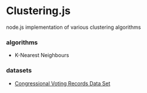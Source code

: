 # Clustering.js

node.js implementation of various clustering algorithms

### algorithms

- K-Nearest Neighbours

### datasets
- [Congressional Voting Records Data Set](https://archive.ics.uci.edu/ml/datasets/congressional+voting+records)

